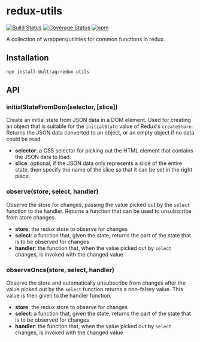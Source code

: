 
redux-utils
===========

[![Build Status](https://travis-ci.com/ultraq/redux-utils.svg?branch=master)](https://travis-ci.com/ultraq/redux-utils)
[![Coverage Status](https://coveralls.io/repos/github/ultraq/redux-utils/badge.svg?branch=master)](https://coveralls.io/github/ultraq/redux-utils?branch=master)
[![npm](https://img.shields.io/npm/v/@ultraq/redux-utils.svg?maxAge=3600)](https://www.npmjs.com/package/@ultraq/redux-utils)

A collection of wrappers/utilities for common functions in redux.


Installation
------------

```
npm install @ultraq/redux-utils
```


API
---

### initialStateFromDom(selector, [slice])

Create an initial state from JSON data in a DOM element.  Used for creating an
object that is suitable for the `initialState` value of Redux's `createStore`.
Returns the JSON data converted to an object, or an empty object if no data
could be read.

 - **selector**: a CSS selector for picking out the HTML element that contains
   the JSON data to load.
 - **slice**: optional, if the JSON data only represents a slice of the entire
   state, then specify the name of the slice so that it can be set in the right
   place.

### observe(store, select, handler)

Observe the store for changes, passing the value picked out by the `select`
function to the handler.  Returns a function that can be used to unsubscribe
from store changes.

 - **store**: the redux store to observe for changes
 - **select**: a function that, given the state, returns the part of the state
   that is to be observed for changes
 - **handler**: the function that, when the value picked out by `select` changes,
   is invoked with the changed value

### observeOnce(store, select, handler)

Observe the store and automatically unsubscribe from changes after the value
picked out by the `select` function returns a non-falsey value.  This value is
then given to the handler function.

 - **store**: the redux store to observe for changes
 - **select**: a function that, given the state, returns the part of the state
   that is to be observed for changes
 - **handler**: the function that, when the value picked out by `select` changes,
   is invoked with the changed value

